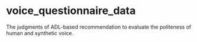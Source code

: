 # voice_questionnaire_data
The judgments of ADL-based recommendation to evaluate the politeness of human and synthetic voice.
